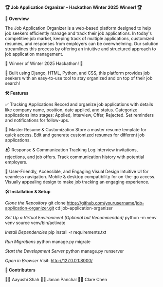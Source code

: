 **🏆 Job Application Organizer – Hackathon Winter 2025 Winner! 🏆**

**🚀 Overview**

The Job Application Organizer is a web-based platform designed to help job seekers efficiently manage and track their job applications. In today's competitive job market, keeping track of multiple applications, customized resumes, and responses from employers can be overwhelming. Our solution streamlines this process by offering an intuitive and structured approach to job application management.

🎉 Winner of Winter 2025 Hackathon! 🎉

🥇 Built using Django, HTML, Python, and CSS, this platform provides job seekers with an easy-to-use tool to stay organized and on top of their job search!

**🛠️ Features**

✅ Tracking Applications
Record and organize job applications with details like company name, position, date applied, and status.
Categorize applications into stages: Applied, Interview, Offer, Rejected.
Set reminders and notifications for follow-ups.

📄 Master Resume & Customization
Store a master resume template for quick access.
Edit and generate customized resumes for different job applications.

📬 Response & Communication Tracking
Log interview invitations, rejections, and job offers.
Track communication history with potential employers.

🎨 User-Friendly, Accessible, and Engaging Visual Design
Intuitive UI for seamless navigation.
Mobile & desktop compatibility for on-the-go access.
Visually appealing design to make job tracking an engaging experience.

**🛠️ Installation & Setup**

_Clone the Repository_
git clone https://github.com/yourusername/job-application-organizer.git
cd job-application-organizer

_Set Up a Virtual Environment (Optional but Recommended)_
python -m venv venv
source venv/bin/activate

_Install Dependencies_
pip install -r requirements.txt

_Run Migrations_
python manage.py migrate

_Start the Development Server_
python manage.py runserver
    
_Open in Browser_
Visit: http://127.0.0.1:8000/

**🤝 Contributors**

👩‍💻 Aayushi Shah
👨‍💻 Janan Panchal
👩‍💻 Clare Chen
